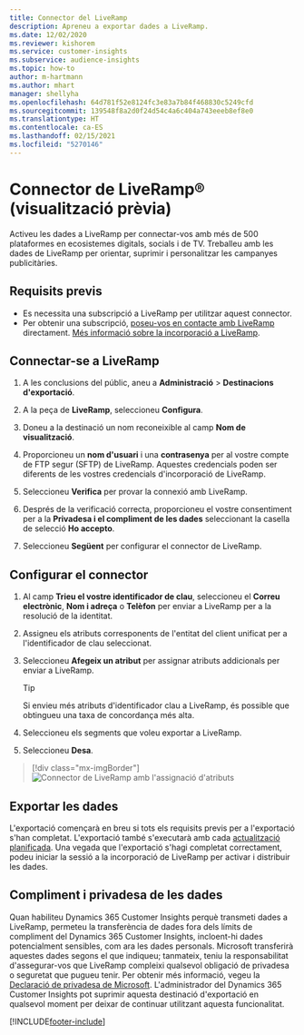 ```yaml
---
title: Connector del LiveRamp
description: Apreneu a exportar dades a LiveRamp.
ms.date: 12/02/2020
ms.reviewer: kishorem
ms.service: customer-insights
ms.subservice: audience-insights
ms.topic: how-to
author: m-hartmann
ms.author: mhart
manager: shellyha
ms.openlocfilehash: 64d781f52e8124fc3e83a7b84f468830c5249cfd
ms.sourcegitcommit: 139548f8a2d0f24d54c4a6c404a743eeeb8ef8e0
ms.translationtype: HT
ms.contentlocale: ca-ES
ms.lasthandoff: 02/15/2021
ms.locfileid: "5270146"
---
```

# <a name="liverampreg-connector-preview"></a>Connector de LiveRamp&reg; (visualització prèvia)

Activeu les dades a LiveRamp per connectar-vos amb més de 500 plataformes en ecosistemes digitals, socials i de TV. Treballeu amb les dades de LiveRamp per orientar, suprimir i personalitzar les campanyes publicitàries.

## <a name="prerequisites"></a>Requisits previs

- Es necessita una subscripció a LiveRamp per utilitzar aquest connector.
- Per obtenir una subscripció, [poseu-vos en contacte amb LiveRamp](https://liveramp.com/contact/) directament. [Més informació sobre la incorporació a LiveRamp](https://liveramp.com/our-platform/data-onboarding/).

## <a name="connect-to-liveramp"></a>Connectar-se a LiveRamp

1. A les conclusions del públic, aneu a **Administració** > **Destinacions d'exportació**.

1. A la peça de **LiveRamp**, seleccioneu **Configura**.

1. Doneu a la destinació un nom reconeixible al camp **Nom de visualització**.

1. Proporcioneu un **nom d'usuari** i una **contrasenya** per al vostre compte de FTP segur (SFTP) de LiveRamp.
Aquestes credencials poden ser diferents de les vostres credencials d'incorporació de LiveRamp.

1. Seleccioneu **Verifica** per provar la connexió amb LiveRamp.

1. Després de la verificació correcta, proporcioneu el vostre consentiment per a la **Privadesa i el compliment de les dades** seleccionant la casella de selecció **Ho accepto**.

1. Seleccioneu **Següent** per configurar el connector de LiveRamp.

## <a name="configure-the-connector"></a>Configurar el connector

1. Al camp **Trieu el vostre identificador de clau**, seleccioneu el **Correu electrònic**, **Nom i adreça** o **Telèfon** per enviar a LiveRamp per a la resolució de la identitat.

1. Assigneu els atributs corresponents de l'entitat del client unificat per a l'identificador de clau seleccionat.

1. Seleccioneu **Afegeix un atribut** per assignar atributs addicionals per enviar a LiveRamp.

   > [!TIP]
   > Si envieu més atributs d'identificador clau a LiveRamp, és possible que obtingueu una taxa de concordança més alta.

1. Seleccioneu els segments que voleu exportar a LiveRamp.

1. Seleccioneu **Desa**.

> [!div class="mx-imgBorder"]
> ![Connector de LiveRamp amb l'assignació d'atributs](media/export-liveramp-segments.png "Connector de LiveRamp amb l'assignació d'atributs")

## <a name="export-the-data"></a>Exportar les dades

L'exportació començarà en breu si tots els requisits previs per a l'exportació s'han completat. L'exportació també s'executarà amb cada [actualització planificada](system.md#schedule-tab).
Una vegada que l'exportació s'hagi completat correctament, podeu iniciar la sessió a la incorporació de LiveRamp per activar i distribuir les dades.

## <a name="data-privacy-and-compliance"></a>Compliment i privadesa de les dades

Quan habiliteu Dynamics 365 Customer Insights perquè transmeti dades a LiveRamp, permeteu la transferència de dades fora dels límits de compliment del Dynamics 365 Customer Insights, incloent-hi dades potencialment sensibles, com ara les dades personals. Microsoft transferirà aquestes dades segons el que indiqueu; tanmateix, teniu la responsabilitat d'assegurar-vos que LiveRamp compleixi qualsevol obligació de privadesa o seguretat que pugueu tenir. Per obtenir més informació, vegeu la [Declaració de privadesa de Microsoft](https://go.microsoft.com/fwlink/?linkid=396732).
L'administrador del Dynamics 365 Customer Insights pot suprimir aquesta destinació d'exportació en qualsevol moment per deixar de continuar utilitzant aquesta funcionalitat.

[!INCLUDE[footer-include](../includes/footer-banner.md)]